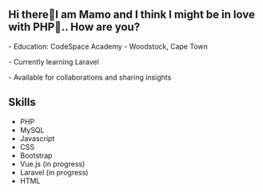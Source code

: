 <h2>Hi there👋I am Mamo and I think I might be in love with PHP👀.. How are you?</h2>
<p> - Education: CodeSpace Academy - Woodstock, Cape Town </p>
<p> - Currently learning Laravel </p>
<p> - Available for collaborations and sharing insights</p>

<h2>Skills</h2>
<ul>
 <li>PHP</li>
 <li>MySQL </li>
<li>Javascript </li>
<li> CSS</li>
<li> Bootstrap </li>
 <li> Vue.js (in progress) </li>
  <li> Laravel (in progress) </li>
<li>HTML</li>
</ul>

